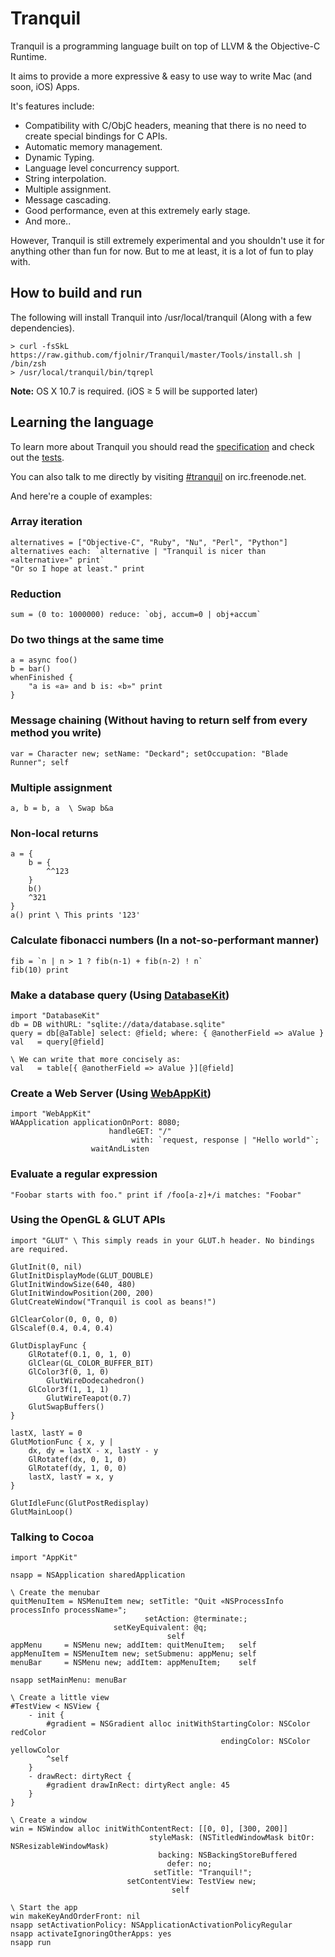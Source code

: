 # Tranquil

Tranquil is a programming language built on top of LLVM & the Objective-C Runtime.

It aims to provide a more expressive & easy to use way to write Mac (and soon, iOS) Apps.

It's features include:

* Compatibility with C/ObjC headers, meaning that there is no need to create special bindings for C APIs.
* Automatic memory management.
* Dynamic Typing.
* Language level concurrency support.
* String interpolation.
* Multiple assignment.
* Message cascading.
* Good performance, even at this extremely early stage.
* And more..

However, Tranquil is still extremely experimental and you shouldn't use it for anything other than fun for now. But to me at least, it is a lot of fun to play with.

## How to build and run

The following will install Tranquil into /usr/local/tranquil (Along with a few dependencies).

    > curl -fsSkL https://raw.github.com/fjolnir/Tranquil/master/Tools/install.sh | /bin/zsh
    > /usr/local/tranquil/bin/tqrepl

**Note:** OS X 10.7 is required. (iOS ≥ 5 will be supported later)

## Learning the language

To learn more about Tranquil you should read the [specification](https://github.com/fjolnir/Tranquil/blob/master/Docs/Tranquil%20Spec.md) and check out the [tests](https://github.com/fjolnir/Tranquil/blob/master/Tests).

You can also talk to me directly by visiting [#tranquil](irc://irc.freenode.net/tranquil) on irc.freenode.net.

And here're a couple of examples:

### Array iteration

```
alternatives = ["Objective-C", "Ruby", "Nu", "Perl", "Python"]
alternatives each: `alternative | "Tranquil is nicer than «alternative»" print`
"Or so I hope at least." print
```

### Reduction

```
sum = (0 to: 1000000) reduce: `obj, accum=0 | obj+accum`
```

### Do two things at the same time

```
a = async foo()
b = bar()
whenFinished {
    "a is «a» and b is: «b»" print
}
```

### Message chaining (Without having to return self from every method you write)

```
var = Character new; setName: "Deckard"; setOccupation: "Blade Runner"; self
```

### Multiple assignment

```
a, b = b, a  \ Swap b&a
```

### Non-local returns

```
a = {
    b = {
        ^^123
    }
    b()
    ^321
}
a() print \ This prints '123'
```

### Calculate fibonacci numbers (In a not-so-performant manner)

```
fib = `n | n > 1 ? fib(n-1) + fib(n-2) ! n`
fib(10) print
```

### Make a database query (Using [DatabaseKit](http://github.com/fjolnir/DatabaseKit))

    import "DatabaseKit"
    db = DB withURL: "sqlite://data/database.sqlite"
    query = db[@aTable] select: @field; where: { @anotherField => aValue }
    val   = query[@field]
    
    \ We can write that more concisely as:
    val   = table[{ @anotherField => aValue }][@field]
    
### Create a Web Server (Using [WebAppKit](http://github.com/fjolnir/WebAppKit))

    import "WebAppKit"
    WAApplication applicationOnPort: 8080;
                          handleGET: "/"
                               with: `request, response | "Hello world"`;
                      waitAndListen
    
### Evaluate a regular expression

```
"Foobar starts with foo." print if /foo[a-z]+/i matches: "Foobar"
```

### Using the OpenGL & GLUT APIs

```
import "GLUT" \ This simply reads in your GLUT.h header. No bindings are required.

GlutInit(0, nil)
GlutInitDisplayMode(GLUT_DOUBLE)
GlutInitWindowSize(640, 480)
GlutInitWindowPosition(200, 200)
GlutCreateWindow("Tranquil is cool as beans!")

GlClearColor(0, 0, 0, 0)
GlScalef(0.4, 0.4, 0.4)

GlutDisplayFunc {
    GlRotatef(0.1, 0, 1, 0)
    GlClear(GL_COLOR_BUFFER_BIT)
    GlColor3f(0, 1, 0)
        GlutWireDodecahedron()
    GlColor3f(1, 1, 1)
        GlutWireTeapot(0.7)
    GlutSwapBuffers()
}

lastX, lastY = 0
GlutMotionFunc { x, y |
    dx, dy = lastX - x, lastY - y
    GlRotatef(dx, 0, 1, 0)
    GlRotatef(dy, 1, 0, 0)
    lastX, lastY = x, y
}

GlutIdleFunc(GlutPostRedisplay)
GlutMainLoop()
```

### Talking to Cocoa

```
import "AppKit"

nsapp = NSApplication sharedApplication

\ Create the menubar
quitMenuItem = NSMenuItem new; setTitle: "Quit «NSProcessInfo processInfo processName»";
                              setAction: @terminate:;
                       setKeyEquivalent: @q;
                                   self
appMenu     = NSMenu new; addItem: quitMenuItem;   self
appMenuItem = NSMenuItem new; setSubmenu: appMenu; self
menuBar     = NSMenu new; addItem: appMenuItem;    self

nsapp setMainMenu: menuBar

\ Create a little view
#TestView < NSView {
    - init {
        #gradient = NSGradient alloc initWithStartingColor: NSColor redColor
                                               endingColor: NSColor yellowColor
        ^self
    }
    - drawRect: dirtyRect {
        #gradient drawInRect: dirtyRect angle: 45
    }
}
	
\ Create a window
win = NSWindow alloc initWithContentRect: [[0, 0], [300, 200]]
                               styleMask: (NSTitledWindowMask bitOr: NSResizableWindowMask)
                                 backing: NSBackingStoreBuffered
                                   defer: no;
                                setTitle: "Tranquil!";
                          setContentView: TestView new;
                                    self

\ Start the app
win makeKeyAndOrderFront: nil
nsapp setActivationPolicy: NSApplicationActivationPolicyRegular
nsapp activateIgnoringOtherApps: yes
nsapp run
```
